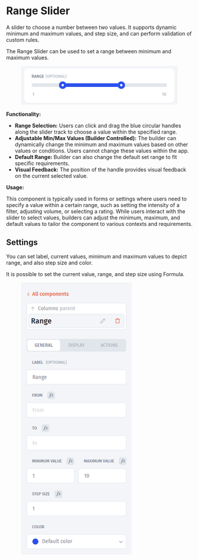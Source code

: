 # Range Slider

A slider to choose a number between two values. It supports dynamic minimum and maximum values, and step size, and can perform validation of custom rules.

The Range Slider can be used to set a range between minimum and maximum values.

<figure><img src="../../../../.gitbook/assets/image (944).png" alt=""><figcaption></figcaption></figure>

**Functionality:**

* **Range Selection:** Users can click and drag the blue circular handles along the slider track to choose a value within the specified range.
* **Adjustable Min/Max Values (Builder Controlled):** The builder can dynamically change the minimum and maximum values based on other values or conditions. Users cannot change these values within the app.
* **Default Range:** Builder can also change the default set range to fit specific requirements.
* **Visual Feedback:** The position of the handle provides visual feedback on the current selected value.

**Usage:**

This component is typically used in forms or settings where users need to specify a value within a certain range, such as setting the intensity of a filter, adjusting volume, or selecting a rating. While users interact with the slider to select values, builders can adjust the minimum, maximum, and default values to tailor the component to various contexts and requirements.

## Settings

You can set label, current values, minimum and maximum values to depict range, and also step size and color.

It is possible to set the current value, range, and step size using Formula.

<figure><img src="../../../../.gitbook/assets/image (955).png" alt=""><figcaption></figcaption></figure>

